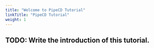 ```yaml
---
title: "Welcome to PipeCD Tutorial"
linkTitle: "PipeCD Tutorial"
weight: 1
---
```


## TODO: Write the introduction of this tutorial.